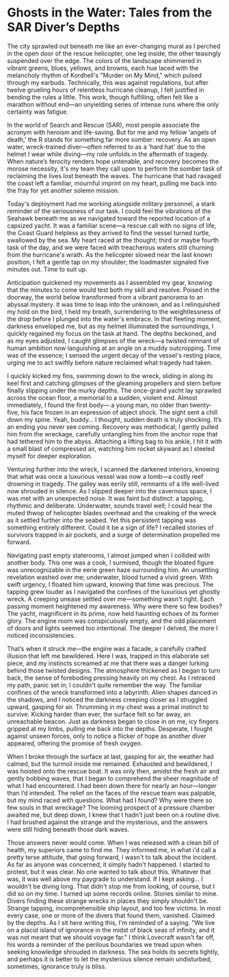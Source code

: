 # Ghosts in the Water: Tales from the SAR Diver’s Depths
The city sprawled out beneath me like an ever-changing mural as I perched in the open door of the rescue helicopter, one leg inside, the other teasingly suspended over the edge. The colors of the landscape shimmered in vibrant greens, blues, yellows, and browns, each hue laced with the melancholy rhythm of Kordhell's "Murder on My Mind," which pulsed through my earbuds. Technically, this was against regulations, but after twelve grueling hours of relentless hurricane cleanup, I felt justified in bending the rules a little. This work, though fulfilling, often felt like a marathon without end—an unyielding series of intense runs where the only certainty was fatigue.

In the world of Search and Rescue (SAR), most people associate the acronym with heroism and life-saving. But for me and my fellow 'angels of death,' the R stands for something far more somber: recovery. As an open water, wreck-trained diver—often referred to as a 'hard hat' due to the helmet I wear while diving—my role unfolds in the aftermath of tragedy. When nature’s ferocity renders hope untenable, and recovery becomes the morose necessity, it's my team they call upon to perform the somber task of reclaiming the lives lost beneath the waves. The hurricane that had ravaged the coast left a familiar, mournful imprint on my heart, pulling me back into the fray for yet another solemn mission.

Today's deployment had me working alongside military personnel, a stark reminder of the seriousness of our task. I could feel the vibrations of the Seahawk beneath me as we navigated toward the reported location of a capsized yacht. It was a familiar scene—a rescue call with no signs of life, the Coast Guard helpless as they arrived to find the vessel turned turtle, swallowed by the sea. My heart raced at the thought; third or maybe fourth task of the day, and we were faced with treacherous waters still churning from the hurricane's wrath. As the helicopter slowed near the last known position, I felt a gentle tap on my shoulder; the loadmaster signaled five minutes out. Time to suit up.

Anticipation quickened my movements as I assembled my gear, knowing that the minutes to come would test both my skill and resolve. Poised in the doorway, the world below transformed from a vibrant panorama to an abyssal mystery. It was time to leap into the unknown, and as I relinquished my hold on the bird, I held my breath, surrendering to the weightlessness of the drop before I plunged into the water's embrace. In that fleeting moment, darkness enveloped me, but as my helmet illuminated the surroundings, I quickly regained my focus on the task at hand. The depths beckoned, and as my eyes adjusted, I caught glimpses of the wreck—a twisted remnant of human ambition now languishing at an angle on a muddy outcropping. Time was of the essence; I sensed the urgent decay of the vessel's resting place, urging me to act swiftly before nature reclaimed what tragedy had taken.

I quickly kicked my fins, swimming down to the wreck, sliding in along its keel first and catching glimpses of the gleaming propellers and stern before finally slipping under the murky depths. The once-grand yacht lay sprawled across the ocean floor, a memorial to a sudden, violent end. Almost immediately, I found the first body— a young man, no older than twenty-five, his face frozen in an expression of abject shock. The sight sent a chill down my spine. Yeah, buddy… I thought, sudden death is truly shocking. It’s an ending you never see coming. Recovery was methodical; I gently pulled him from the wreckage, carefully untangling him from the anchor rope that had tethered him to the abyss. Attaching a lifting bag to his ankle, I hit it with a small blast of compressed air, watching him rocket skyward as I steeled myself for deeper exploration.

Venturing further into the wreck, I scanned the darkened interiors, knowing that what was once a luxurious vessel was now a tomb—a costly reef drowning in tragedy. The galley was eerily still, remnants of a life well-lived now shrouded in silence. As I slipped deeper into the cavernous space, I was met with an unexpected noise. It was faint but distinct: a tapping, rhythmic and deliberate. Underwater, sounds travel well; I could hear the muted thwop of helicopter blades overhead and the creaking of the wreck as it settled further into the seabed. Yet this persistent tapping was something entirely different. Could it be a sign of life? I recalled stories of survivors trapped in air pockets, and a surge of determination propelled me forward.

Navigating past empty staterooms, I almost jumped when I collided with another body. This one was a cook, I surmised, though the bloated figure was unrecognizable in the eerie green haze surrounding him. An unsettling revelation washed over me; underwater, blood turned a vivid green. With swift urgency, I floated him upward, knowing that time was precious. The tapping grew louder as I navigated the confines of the luxurious yet ghostly wreck. A creeping unease settled over me—something wasn't right. Each passing moment heightened my awareness. Why were there so few bodies? The yacht, magnificent in its prime, now held haunting echoes of its former glory. The engine room was conspicuously empty, and the odd placement of doors and lights seemed too intentional. The deeper I delved, the more I noticed inconsistencies.

That’s when it struck me—the engine was a facade, a carefully crafted illusion that left me bewildered. Here I was, trapped in this elaborate set piece, and my instincts screamed at me that there was a danger lurking behind those twisted designs. The atmosphere thickened as I began to turn back, the sense of foreboding pressing heavily on my chest. As I retraced my path, panic set in; I couldn't quite remember the way. The familiar confines of the wreck transformed into a labyrinth. Alien shapes danced in the shadows, and I noticed the darkness creeping closer as I struggled upward, gasping for air. Thrumming in my chest was a primal instinct to survive. Kicking harder than ever, the surface felt so far away, an unreachable beacon. Just as darkness began to close in on me, icy fingers gripped at my limbs, pulling me back into the depths. Desperate, I fought against unseen forces, only to notice a flicker of hope as another diver appeared, offering the promise of fresh oxygen.

When I broke through the surface at last, gasping for air, the weather had calmed, but the turmoil inside me remained. Exhausted and bewildered, I was hoisted onto the rescue boat. It was only then, amidst the fresh air and gently bobbing waves, that I began to comprehend the sheer magnitude of what I had encountered. I had been down there for nearly an hour—longer than I’d intended. The relief on the faces of the rescue team was palpable, but my mind raced with questions. What had I found? Why were there so few souls in that wreckage? The looming prospect of a pressure chamber awaited me, but deep down, I knew that I hadn’t just been on a routine dive. I had brushed against the strange and the mysterious, and the answers were still hiding beneath those dark waves.

Those answers never would come. When I was released with a clean bill of health, my superiors came to find me.  They informed me, in what i'd call a pretty terse attitude, that going forward, I wasn't to talk about the incident. As far as anyone was concerned, it simply hadn't happened. I started to protest, but it was clear. No one wanted to talk about this.  Whatever that was, it was well above my paygrade to understand.  If I kept asking... I wouldn't be diving long.  That didn't stop me from looking, of course, but I did so on my time.  I turned up some records online. Stories similar to mine. Divers finding these strange wrecks in places they simply shouldn't be. Strange tapping, incomprehensible ship layout, and too few victims.  In most every case, one or more of the divers that found them, vanished. Claimed by the depths.  As I sit here writing this, I'm reminded of a saying. "We live on a placid island of ignorance in the midst of black seas of infinity, and it was not meant that we should voyage far."  I think Lovecraft wasn't far off, his words a reminder of the perilous boundaries we tread upon when seeking knowledge shrouded in darkness. The sea holds its secrets tightly, and perhaps it is better to let the mysterious silence remain undisturbed; sometimes, ignorance truly is bliss.